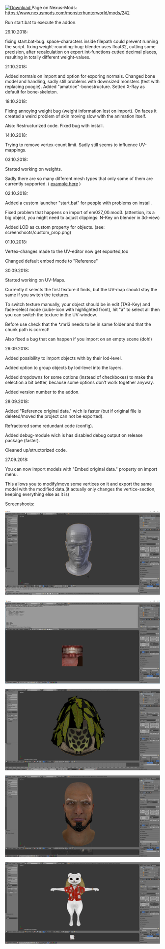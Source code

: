 [ ![Download](https://api.bintray.com/packages/thecrazyt/BlenderMhwModelImporter/BlenderMhwModelImporter/images/download.svg) ](https://bintray.com/thecrazyt/BlenderMhwModelImporter/BlenderMhwModelImporter/_latestVersion)
Page on Nexus-Mods: https://www.nexusmods.com/monsterhunterworld/mods/242
 

Run start.bat to execute the addon.

29.10.2018:

fixing start.bat-bug: space-characters inside filepath could prevent running the script.
fixing weight-rounding-bug: blender uses float32, cutting some precision, after recalculation on export int-functions cutted decimal places, resulting in totally different weight-values.

21.10.2018:

Added normals on import and option for exporing normals.
Changed bone model and handling, sadly still problems with downsized monsters (test with replacing poogie).
Added "amatrice"-bonestructure.
Setted X-Ray as default for bone-skeleton.

18.10.2018:

Fixing annoying weight bug (weight information lost on import).
On faces it created a weird problem of skin moving slow with the animation itself.

Also:
Restructurized code.
Fixed bug with install.  
  

14.10.2018:

Trying to remove vertex-count limit.
Sadly still seems to influence UV-mappings.


03.10.2018:
  
Started working on weights.

Sadly there are so many different mesh types that only some of them are currently supported. ( [example here](./screenshoots/example6.png) )


02.10.2018:

Added a custom launcher "start.bat" for people with problems on install.

Fixed problem that happens on import of em027_00.mod3. (attention, its a big object, you might need to adjust clippings: N-Key on blender in 3d-view)

Added LOD as custom property for objects. (see: screenshoots/custom_prop.png)


01.10.2018:

Vertex-changes made to the UV-editor now get exported,too

Changed default embed mode to "Reference"

  
30.09.2018:

Started working on UV-Maps.

Currently it selects the first texture it finds, but the UV-map should stay the same if you switch the textures.

To switch texture manually, your object should be in edit (TAB-Key) and face-select mode (cube-icon with highlighted front), hit "a" to select all then you can switch the texture in the UV-window.

Before use check that the *.mrl3 needs to be in same folder and that the chunk path is correct!

Also fixed a bug that can happen if you import on an empty scene (doh!)
  
  
29.09.2018:

Added possibility to import objects with by their lod-level.

Added option to group objects by lod-level into the layers.

Added dropdowns for some options (instead of checkboxes) to make the selection a bit better, because some options don't work together anyway.

Added version number to the addon.

  
28.09.2018:

Added "Reference original data." wich is faster (but if original file is deleted/moved the project can not be exported).

Refractored some redundant code (config).

Added debug-module wich is has disabled debug output on release package (faster).

Cleaned up/structorized code.

  
27.09.2018:

You can now import models with "Embed original data." property on import menu.

This allows you to modify/move some vertices on it and export the same model with the modified data.(it actually only changes the vertice-section, keeping everything else as it is)






  
Screenshoots:

![screenshoot1](screenshoots/example.png)

![screenshoot2](screenshoots/example2.png)

![screenshoot2](screenshoots/example3.png)

![screenshoot2](screenshoots/example4.png)

![screenshoot2](screenshoots/example5.png)